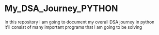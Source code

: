 # My_DSA_Journey_PYTHON
In this repository I am going to document my overall DSA journey in python it'll consist of many important programs that I am going to be solving
